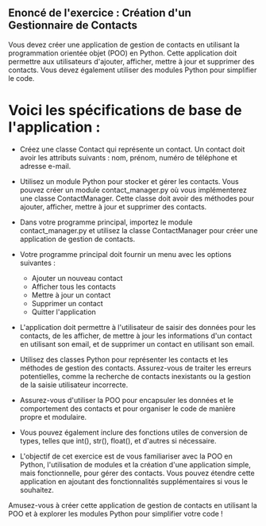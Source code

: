 ## Enoncé de l'exercice : Création d'un Gestionnaire de Contacts

Vous devez créer une application de gestion de contacts en utilisant la programmation orientée objet (POO) en Python. Cette application doit permettre aux utilisateurs d'ajouter, afficher, mettre à jour et supprimer des contacts. Vous devez également utiliser des modules Python pour simplifier le code.

# Voici les spécifications de base de l'application :

- Créez une classe Contact qui représente un contact. Un contact doit avoir les attributs suivants : nom, prénom, numéro de téléphone et adresse e-mail.

- Utilisez un module Python pour stocker et gérer les contacts. Vous pouvez créer un module contact_manager.py où vous implémenterez une classe ContactManager. Cette classe doit avoir des méthodes pour ajouter, afficher, mettre à jour et supprimer des contacts.

- Dans votre programme principal, importez le module contact_manager.py et utilisez la classe ContactManager pour créer une application de gestion de contacts.

- Votre programme principal doit fournir un menu avec les options suivantes :

     - Ajouter un nouveau contact
     - Afficher tous les contacts
     - Mettre à jour un contact
     - Supprimer un contact
     - Quitter l'application

- L'application doit permettre à l'utilisateur de saisir des données pour les contacts, de les afficher, de mettre à jour les informations d'un contact en utilisant son email, et de supprimer un contact en utilisant son email.

- Utilisez des classes Python pour représenter les contacts et les méthodes de gestion des contacts. Assurez-vous de traiter les erreurs potentielles, comme la recherche de contacts inexistants ou la gestion de la saisie utilisateur incorrecte.

- Assurez-vous d'utiliser la POO pour encapsuler les données et le comportement des contacts et pour organiser le code de manière propre et modulaire.

- Vous pouvez également inclure des fonctions utiles de conversion de types, telles que int(), str(), float(), et d'autres si nécessaire.

- L'objectif de cet exercice est de vous familiariser avec la POO en Python, l'utilisation de modules et la création d'une application simple, mais fonctionnelle, pour gérer des contacts. Vous pouvez étendre cette application en ajoutant des fonctionnalités supplémentaires si vous le souhaitez.

Amusez-vous à créer cette application de gestion de contacts en utilisant la POO et à explorer les modules Python pour simplifier votre code !